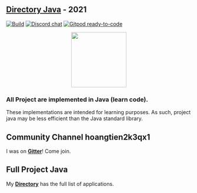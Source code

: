 ## [**Directory Java**](DIRECTORY.md) - 2021

[![Build](https://github.com/TheAlgorithms/Java/actions/workflows/build.yml/badge.svg?branch=master)](https://github.com/hoangtien2k3qx1/Java)
[![Discord chat](https://img.shields.io/discord/808045925556682782.svg?logo=discord&colorB=7289DA&style=flat-square)](https://discord.com/channels/1016568392267866162/1016568393068986463)
[![Gitpod ready-to-code](https://img.shields.io/badge/Gitpod-ready--to--code-blue?logo=gitpod)](https://gitpod.io/#https://github.com/hoangtien2k3qx1/Java)

<p align="center">
    <img src="https://resources.jetbrains.com/storage/products/company/brand/logos/jb_beam.svg" height="150">
</p>


### All Project are implemented in Java (learn code).
These implementations are intended for learning purposes. As such, project java may be less efficient than the Java standard library.

## Community Channel hoangtien2k3qx1
I was on [**Gitter**](https://gitter.im/hoangtien2k3qx1)! Come join.

## Full Project Java
My [**Directory**](DIRECTORY.md) has the full list of applications.
